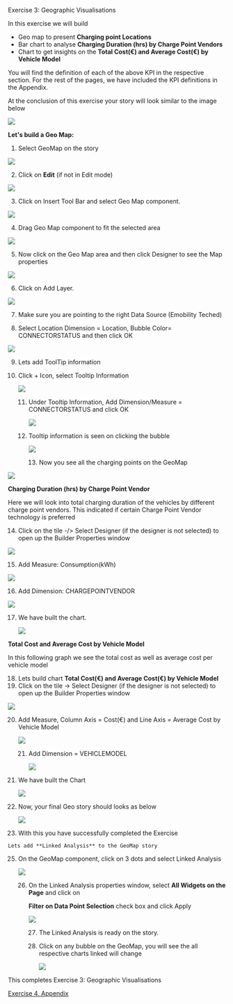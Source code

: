 Exercise 3: Geographic Visualisations

In this exercise we will build

- Geo map to present **Charging point Locations** 
- Bar chart to analyse **Charging Duration (hrs) by Charge Point Vendors**
- Chart to get insights on the **Total Cost(€) and Average Cost(€) by Vehicle Model**

You will find the definition of each of the above KPI in the respective section. For the rest of the pages, we have included the KPI definitions in the Appendix.

At the conclusion of this exercise your story will look similar to the image below

![](Images/3.Geographic_visualisations_images/image16.png)<!--- {width="5.65in" height="3.189583333333333in"} -->

**Let's build a Geo Map:**

1.  Select GeoMap on the story

![](Images/3.Geographic_visualisations_images/image1.png)<!--- {width="4.80580271216098in" height="1.0972790901137357in"} -->

2.  Click on **Edit** (if not in Edit mode)

![](Images/3.Geographic_visualisations_images/image2.png)<!--- {width="2.2987292213473314in" height="0.826431539807524in"} -->

3.  Click on Insert Tool Bar and select Geo Map component.

![](Images/3.Geographic_visualisations_images/image3.png)<!--- {width="5.145833333333333in" height="2.4368055555555554in"} -->

4.  Drag Geo Map component to fit the selected area

![](Images/3.Geographic_visualisations_images/image4.png)<!--- {width="6.268055555555556in" height="3.8645833333333335in"} -->

5.  Now click on the Geo Map area and then click Designer to see the Map properties

![](Images/3.Geographic_visualisations_images/image5.png)<!--- {width="5.196850393700787in" height="2.173228346456693in"} -->

6.  Click on Add Layer.

![](Images/3.Geographic_visualisations_images/image6.png)<!--- {width="3.2501673228346455in" height="3.368228346456693in"} -->

7.  Make sure you are pointing to the right Data Source (Emobility Teched)

8.  Select Location Dimension = Location, Bubble Color= CONNECTORSTATUS and then click OK

![](Images/3.Geographic_visualisations_images/image7.png)<!--- {width="2.298611111111111in" height="4.96418416447944in"} -->

9. Lets add ToolTip information

10. Click + Icon, select Tooltip Information

    

    ![](Images/3.Geographic_visualisations_images/image7_1.png)<!--- {width="2.298611111111111in" height="4.96418416447944in"} -->

    11. Under Tooltip Information, Add Dimension/Measure = CONNECTORSTATUS and click OK

        

         ![](Images/3.Geographic_visualisations_images/image7_2.png)<!--- {width="2.298611111111111in" height="4.96418416447944in"} -->

    12. Tooltip information is seen on clicking the bubble

        ![](Images/3.Geographic_visualisations_images/image7_3.png)<!--- {width="2.298611111111111in" height="4.96418416447944in"} -->

        13. Now you see all the charging points on the GeoMap

![](Images/3.Geographic_visualisations_images/image8.png)<!--- {width="5.722516404199475in" height="3.555738188976378in"} -->

**Charging Duration (hrs) by Charge Point Vendor**

Here we will look into total charging duration of the vehicles by different charge point vendors. This indicated if certain Charge Point Vendor technology is preferred

14. Click on the tile -/> Select Designer (if the designer is not selected) to open up the Builder Properties window

![](Images/3.Geographic_visualisations_images/image9.png)<!--- {width="5.165354330708661in" height="3.1377952755905514in"} -->

15. Add Measure: Consumption(kWh)

![](Images/3.Geographic_visualisations_images/image10.png)<!--- {width="2.8126443569553805in" height="3.4793460192475942in"} -->

16. Add Dimension: CHARGEPOINTVENDOR

![](Images/3.Geographic_visualisations_images/image11.png)<!--- {width="2.8543132108486438in" height="3.465456036745407in"} -->

17. We have built the chart.

    ![](Images/3.Geographic_visualisations_images/image11_1.png)<!--- {width="2.8543132108486438in" height="3.465456036745407in"} -->



**Total Cost and Average Cost by Vehicle Model**

In this following graph we see the total cost as well as average cost per vehicle model

18. Lets build chart **Total Cost(€) and Average Cost(€) by Vehicle Model**
19. Click on the tile -> Select Designer (if the designer is not selected) to open up the Builder Properties window

![](Images/3.Geographic_visualisations_images/image12.png)<!--- {width="2.8543132108486438in" height="3.465456036745407in"} -->

20. Add Measure, Column Axis = Cost(€) and Line Axis = Average Cost by Vehicle Model

    ![](Images/3.Geographic_visualisations_images/image13.png)<!--- {width="2.8543132108486438in" height="3.465456036745407in"} -->

    21. Add Dimension = VEHICLEMODEL

        ![](Images/3.Geographic_visualisations_images/image14.png)<!--- {width="2.8543132108486438in" height="3.465456036745407in"} -->

22. We have built the Chart

    ![](Images/3.Geographic_visualisations_images/image15.png)<!--- {width="2.8543132108486438in" height="3.465456036745407in"} -->

23. Now, your final Geo story should looks as below

    ![](Images/3.Geographic_visualisations_images/image16.png)<!--- {width="5.65in" height="3.189583333333333in"} -->

24.  With this you have successfully completed the Exercise

    Lets add **Linked Analysis** to the GeoMap story

25. On the GeoMap component, click on 3 dots and select Linked Analysis

    ![](Images/3.Geographic_visualisations_images/image17.png)<!--- {width="5.65in" height="3.189583333333333in"} -->

    

    26. On the Linked Analysis properties window, select **All Widgets on the Page** and click on

        **Filter on Data Point Selection** check box and click Apply

        ![](Images/3.Geographic_visualisations_images/image18.png)<!--- {width="5.65in" height="3.189583333333333in"} -->

        27. The Linked Analysis is ready on the story.

        28. Click on any bubble on the GeoMap, you will see the all respective charts linked will change   

            ![](Images/3.Geographic_visualisations_images/image19.png)<!--- {width="5.65in" height="3.189583333333333in"} -->

    

This completes Exercise 3: Geographic Visualisations

[Exercise 4. Appendix](../ex3/4.Appendix.md) 